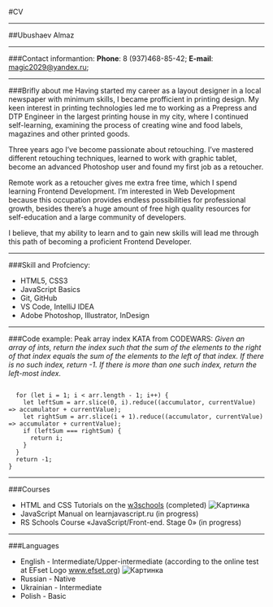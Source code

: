 #CV
***
##Ubushaev Almaz
***
###Contact informantion:
**Phone**: 8 (937)468-85-42;
**E-mail**: magic2029@yandex.ru;
***
###Brifly about me
Having started my career as a layout designer in a local newspaper with minimum skills, I became profficient in printing design.
My keen interest in printing technologies led me to working as a Prepress and DTP Engineer in the largest printing house in my city,
where I continued self-learning, examining the process of creating wine and food labels, magazines and other printed goods.

Three years ago I’ve become passionate about retouching. I’ve mastered different retouching techniques,
learned to work with graphic tablet, become an advanced Photoshop user and found my first job as a retoucher.

Remote work as a retoucher gives me extra free time, which I spend learning Frontend Development.
I’m interested in Web Development because this occupation provides endless possibilities for professional growth,
besides there’s a huge amount of free high quality resources for self-education and a large community of developers.

I believe, that my ability to learn and to gain new skills will lead me through this path of becoming a proficient Frontend Developer.
***
###Skill and Profciency:
* HTML5, CSS3
* JavaScript Basics
* Git, GitHub
* VS Code, IntelliJ IDEA
* Adobe Photoshop, Illustrator, InDesign
***
###Code example:
Peak array index KATA from CODEWARS: *Given an array of ints, return the index such that the sum of the elements to the right of that index equals the sum of the elements to the left of that index. If there is no such index, return -1. If there is more than one such index, return the left-most index.*
```function peak(arr) {

  for (let i = 1; i < arr.length - 1; i++) {
    let leftSum = arr.slice(0, i).reduce((accumulator, currentValue) => accumulator + currentValue);
    let rightSum = arr.slice(i + 1).reduce((accumulator, currentValue) => accumulator + currentValue);
    if (leftSum === rightSum) {
      return i;
    }
  }
  return -1;
}
```
***
###Courses
* HTML and CSS Tutorials on the [w3schools](https://www.w3schools.com) (completed)
![Картинка](https://annavoloshina.github.io/rsschool-cv/images/w3schools-score.jpg "Подпись")
* JavaScript Manual on learnjavascript.ru (in progress)
* RS Schools Course «JavaScript/Front-end. Stage 0» (in progress)
***
###Languages
* English - Intermediate/Upper-intermediate (according to the online test at EFset Logo www.efset.org)
![Картинка](https://annavoloshina.github.io/rsschool-cv/images/efset-english-level.jpg)
* Russian - Native
* Ukrainian - Intermediate
* Polish - Basic
